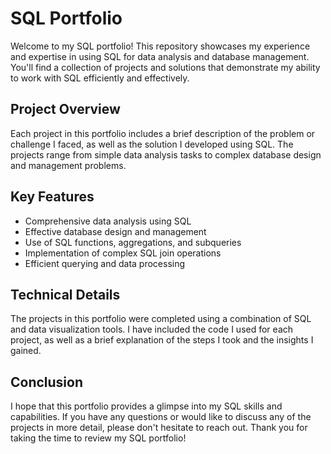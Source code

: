 # SQL Portfolio

Welcome to my SQL portfolio! This repository showcases my experience and expertise in using SQL for data analysis and database management. You'll find a collection of projects and solutions that demonstrate my ability to work with SQL efficiently and effectively.

## Project Overview
Each project in this portfolio includes a brief description of the problem or challenge I faced, as well as the solution I developed using SQL. The projects range from simple data analysis tasks to complex database design and management problems.

## Key Features
- Comprehensive data analysis using SQL
- Effective database design and management
- Use of SQL functions, aggregations, and subqueries
- Implementation of complex SQL join operations
- Efficient querying and data processing

## Technical Details
The projects in this portfolio were completed using a combination of SQL and data visualization tools. I have included the code I used for each project, as well as a brief explanation of the steps I took and the insights I gained.

## Conclusion
I hope that this portfolio provides a glimpse into my SQL skills and capabilities. If you have any questions or would like to discuss any of the projects in more detail, please don't hesitate to reach out. Thank you for taking the time to review my SQL portfolio!

